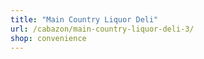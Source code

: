 ```yaml
---
title: "Main Country Liquor Deli"
url: /cabazon/main-country-liquor-deli-3/
shop: convenience
---
```

